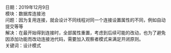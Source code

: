 <br/>
<br/>
日期：2019年12月9日<br/>
模块：数据库连接池<br/>
问题：因为复用连接，就会设计不同线程对同一个连接设置属性的不同，例如自动提交等等<br/>
解决：在最开始得到连接时，全部属性重置，考虑到后续可能的改动，也为了避免因添加功能而改动连接池代码，需要加入观察者模式来满足开闭原则。<br/>
关键词：设计模式<br/>
